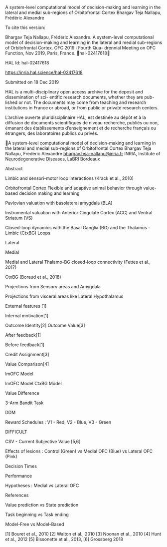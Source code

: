 A system-level computational model of decision-making
and learning in the lateral and medial sub-regions of
Orbitofrontal Cortex
Bhargav Teja Nallapu, Frédéric Alexandre

To cite this version:

Bhargav Teja Nallapu, Frédéric Alexandre. A system-level computational model of decision-making
and learning in the lateral and medial sub-regions of Orbitofrontal Cortex. OFC 2019 : Fourth Qua-
drennial Meeting on OFC Function, Nov 2019, Paris, France. ￿hal-02417618￿

HAL Id: hal-02417618

https://inria.hal.science/hal-02417618

Submitted on 18 Dec 2019

HAL is a multi-disciplinary open access
archive for the deposit and dissemination of sci-
entific research documents, whether they are pub-
lished or not. The documents may come from
teaching and research institutions in France or
abroad, or from public or private research centers.

L’archive ouverte pluridisciplinaire HAL, est
destinée au dépôt et à la diffusion de documents
scientifiques de niveau recherche, publiés ou non,
émanant des établissements d’enseignement et de
recherche français ou étrangers, des laboratoires
publics ou privés.

A system-level computational model of decision-making and learning 
in the lateral and medial sub-regions of Orbitofrontal Cortex
Bhargav Teja Nallapu, Frederic Alexandre
bhargav.teja-nallapu@inria.fr
INRIA, Institute of Neurodegenerative Diseases, LaBRI Bordeaux

Abstract

Limbic and sensori-motor loop interactions
(Krack et al., 2010)

 Orbitofrontal Cortex
Flexible and adaptive animal behavior 
through value-based decision making 
and learning

Pavlovian valuation with basolateral 
amygdala (BLA)

Instrumental valuation with Anterior 
Cingulate Cortex (ACC) and Ventral 
Striatum (VS)

Closed-loop dynamics with the Basal 
Ganglia (BG) and the Thalamus - Limbic 
(CtxBG) Loops

Lateral

Medial

Medial and Lateral Thalamo-BG closed-loop connectivity
(Fettes et al., 2017)

CtxBG
(Boraud et al., 2018)

Projections from 
Sensory areas and 
Amygdala

Projections from 
visceral areas like 
Lateral Hypothalamus

External features [1]

Internal motivation[1]

Outcome Identity[2] Outcome Value[3]

After feedback[1]

Before feedback[1]

Credit Assignment[3]

Value Comparison[4]

lmOFC Model

lmOFC Model
CtxBG Model

Value Difference

3-Arm Bandit Task

DDM

Reward Schedules : V1 - Red, V2 - Blue, V3 - Green

DIFFICULT

CSV - Current Subjective Value [5,6]

Effects of lesions : Control (Green) vs Medial OFC (Blue) vs Lateral OFC (Pink)

Decision Times

Performance

Hypotheses : Medial vs Lateral OFC

References

Value prediction vs State prediction

Task beginning vs Task ending

Model-Free vs Model-Based

[1] Bouret et al., 2010
[2] Walton et al., 2010
[3] Noonan et al., 2010
[4] Hunt et al., 2012
[5] Bissonette et al., 2013, [6] Grossberg 2018

